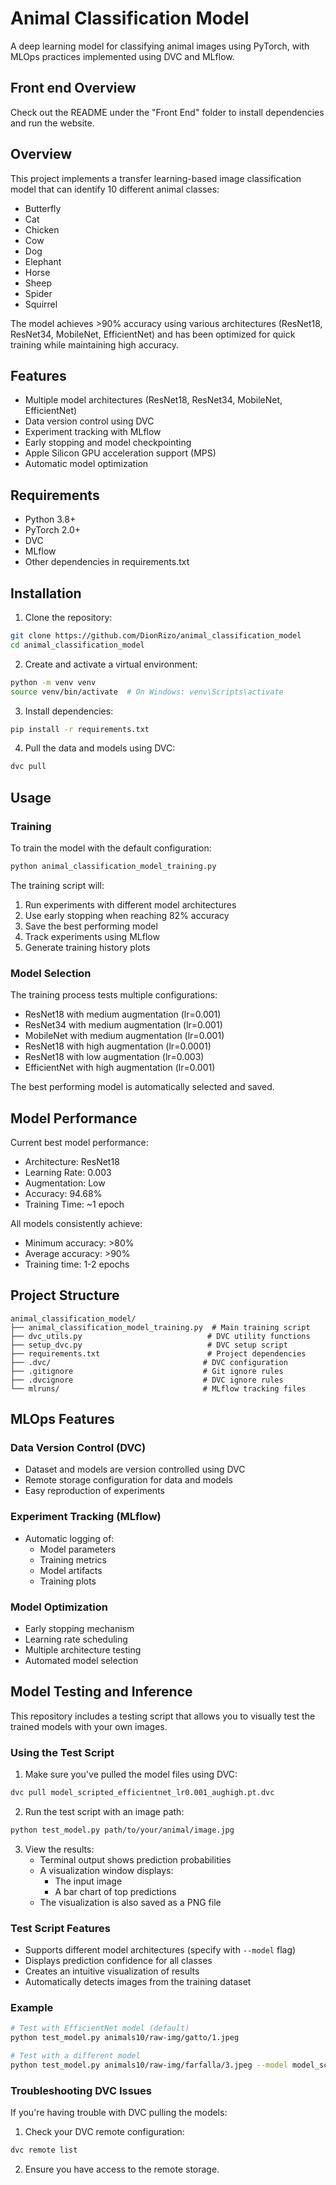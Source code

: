 # Animal Classification Model

A deep learning model for classifying animal images using PyTorch, with MLOps practices implemented using DVC and MLflow.

## Front end Overview

Check out the README under the "Front End" folder to install dependencies and run the website.

## Overview

This project implements a transfer learning-based image classification model that can identify 10 different animal classes:
- Butterfly
- Cat
- Chicken
- Cow
- Dog
- Elephant
- Horse
- Sheep
- Spider
- Squirrel

The model achieves >90% accuracy using various architectures (ResNet18, ResNet34, MobileNet, EfficientNet) and has been optimized for quick training while maintaining high accuracy.

## Features

- Multiple model architectures (ResNet18, ResNet34, MobileNet, EfficientNet)
- Data version control using DVC
- Experiment tracking with MLflow
- Early stopping and model checkpointing
- Apple Silicon GPU acceleration support (MPS)
- Automatic model optimization

## Requirements

- Python 3.8+
- PyTorch 2.0+
- DVC
- MLflow
- Other dependencies in requirements.txt

## Installation

1. Clone the repository:
```bash
git clone https://github.com/DionRizo/animal_classification_model
cd animal_classification_model
```

2. Create and activate a virtual environment:
```bash
python -m venv venv
source venv/bin/activate  # On Windows: venv\Scripts\activate
```

3. Install dependencies:
```bash
pip install -r requirements.txt
```

4. Pull the data and models using DVC:
```bash
dvc pull
```

## Usage

### Training

To train the model with the default configuration:

```bash
python animal_classification_model_training.py
```

The training script will:
1. Run experiments with different model architectures
2. Use early stopping when reaching 82% accuracy
3. Save the best performing model
4. Track experiments using MLflow
5. Generate training history plots

### Model Selection

The training process tests multiple configurations:
- ResNet18 with medium augmentation (lr=0.001)
- ResNet34 with medium augmentation (lr=0.001)
- MobileNet with medium augmentation (lr=0.001)
- ResNet18 with high augmentation (lr=0.0001)
- ResNet18 with low augmentation (lr=0.003)
- EfficientNet with high augmentation (lr=0.001)

The best performing model is automatically selected and saved.

## Model Performance

Current best model performance:
- Architecture: ResNet18
- Learning Rate: 0.003
- Augmentation: Low
- Accuracy: 94.68%
- Training Time: ~1 epoch

All models consistently achieve:
- Minimum accuracy: >80%
- Average accuracy: >90%
- Training time: 1-2 epochs

## Project Structure

```
animal_classification_model/
├── animal_classification_model_training.py  # Main training script
├── dvc_utils.py                            # DVC utility functions
├── setup_dvc.py                            # DVC setup script
├── requirements.txt                        # Project dependencies
├── .dvc/                                  # DVC configuration
├── .gitignore                             # Git ignore rules
├── .dvcignore                             # DVC ignore rules
└── mlruns/                                # MLflow tracking files
```

## MLOps Features

### Data Version Control (DVC)
- Dataset and models are version controlled using DVC
- Remote storage configuration for data and models
- Easy reproduction of experiments

### Experiment Tracking (MLflow)
- Automatic logging of:
  - Model parameters
  - Training metrics
  - Model artifacts
  - Training plots

### Model Optimization
- Early stopping mechanism
- Learning rate scheduling
- Multiple architecture testing
- Automated model selection

## Model Testing and Inference

This repository includes a testing script that allows you to visually test the trained models with your own images.

### Using the Test Script

1. Make sure you've pulled the model files using DVC:
```bash
dvc pull model_scripted_efficientnet_lr0.001_aughigh.pt.dvc
```

2. Run the test script with an image path:
```bash
python test_model.py path/to/your/animal/image.jpg
```

3. View the results:
   - Terminal output shows prediction probabilities
   - A visualization window displays:
     - The input image
     - A bar chart of top predictions
   - The visualization is also saved as a PNG file

### Test Script Features

- Supports different model architectures (specify with `--model` flag)
- Displays prediction confidence for all classes
- Creates an intuitive visualization of results
- Automatically detects images from the training dataset

### Example

```bash
# Test with EfficientNet model (default)
python test_model.py animals10/raw-img/gatto/1.jpeg

# Test with a different model
python test_model.py animals10/raw-img/farfalla/3.jpeg --model model_scripted_resnet18_lr0.003_auglow.pt
```

### Troubleshooting DVC Issues

If you're having trouble with DVC pulling the models:

1. Check your DVC remote configuration:
```bash
dvc remote list
```

2. Ensure you have access to the remote storage.

